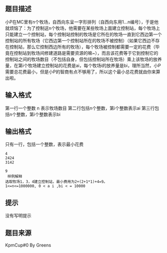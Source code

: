 


## 题目描述
小P在MC里有n个牧场，自西向东呈一字形排列（自西向东用1…n编号），于是他就烦恼了：为了控制这n个牧场，他需要在某些牧场上面建立控制站，每个牧场上只能建立一个控制站，每个控制站控制的牧场是它所在的牧场一直到它西边第一个控制站的所有牧场（它西边第一个控制站所在的牧场不被控制）（如果它西边不存在控制站，那么它控制西边所有的牧场），每个牧场被控制都需要一定的花费（毕竟在控制站到牧场间修建道路是需要资源的嘛~），而且该花费等于它到控制它的控制站之间的牧场数目（不包括自身，但包括控制站所在牧场）乘上该牧场的放养量，在第i个牧场建立控制站的花费是ai，每个牧场i的放养量是bi，理所当然，小P需要总花费最小，但是小P的智商有点不够用了，所以这个最小总花费就由你来算出啦。
## 输入格式
第一行一个整数 n 表示牧场数目
第二行包括n个整数，第i个整数表示ai
第三行包括n个整数，第i个整数表示bi
 
## 输出格式
只有一行，包括一个整数，表示最小花费

```input1
4
2424
3142

```

```output1
9
 样例解释
选取牧场1，3，4建立控制站，最小费用为2+(2+1*1)+4=9。
1<=n<=1000000, 0 < a i ,bi < = 10000
```

## 提示
没有写明提示
## 题目来源
KpmCup#0 By Greens


